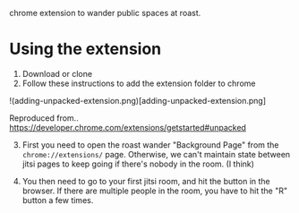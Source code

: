 chrome extension to wander public spaces at roast.

# Using the extension

1. Download or clone
2. Follow these instructions to add the extension folder to chrome

!(adding-unpacked-extension.png)[adding-unpacked-extension.png]

Reproduced from..
https://developer.chrome.com/extensions/getstarted#unpacked

3. First you need to open the roast wander "Background Page" from the `chrome://extensions/` page. Otherwise, we can't maintain state between jitsi pages to keep going if there's nobody in the room. (I think)

4. You then need to go to your first jitsi room, and hit the button in the browser. If there are multiple people in the room, you have to hit the "R" button a few times.
